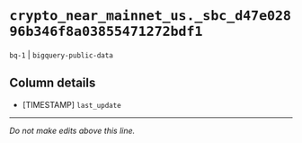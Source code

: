 # `crypto_near_mainnet_us._sbc_d47e02896b346f8a03855471272bdf1`
`bq-1` | `bigquery-public-data`

## Column details
* [TIMESTAMP] `last_update`

-------------------------------------------------------------------------------
*Do not make edits above this line.*
